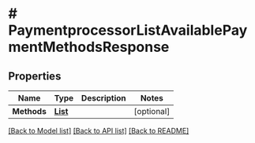 # # PaymentprocessorListAvailablePaymentMethodsResponse


## Properties 


Name | Type | Description | Notes
------------ | ------------- | ------------- | -------------
**Methods**| [**List<PaymentprocessorPaymentMethod>**](PaymentprocessorPaymentMethod.md) |   | [optional]


[[Back to Model list]](../../README.md#models) [[Back to API list]](../../README.md#endpoints) [[Back to README]](../../README.md)

